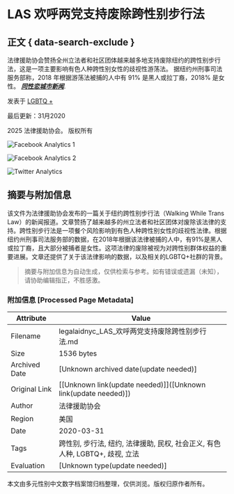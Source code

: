 # LAS 欢呼两党支持废除跨性别步行法

## 正文 { data-search-exclude }


法律援助协会赞扬全州立法者和社区团体越来越多地支持废除纽约的跨性别步行法，这是一项主要影响有色人种跨性别女性的歧视性游荡法。 据纽约州刑事司法服务部称，2018 年根据游荡法被捕的人中有 91% 是黑人或拉丁裔，2018% 是女性。 [_**同性恋城市新闻**_](https://www.gaycitynews.com/walking-while-trans-bipartisan-new-york/).

发表于 [LGBTQ +](https://legalaidnyc.org/zh-CN/%E6%96%B0%E9%97%BB%E6%A0%87%E7%AD%BE/LGBTQ/)

最后更新：31月2020

2025 法律援助协会。 版权所有

![Facebook Analytics 1](https://www.facebook.com/tr?id=5547521135307912&ev=PageView&noscript=1)

![Facebook Analytics 2](https://www.facebook.com/tr?id=766140882289162&ev=PageView&noscript=1)

![Twitter Analytics](https://t.co/i/adsct?bci=3&dv=UTC%26en-US%2Cen%26Google%20Inc.%26Linux%20x86_64%26255%26800%26600%264%2624%26800%26600%260%26na&eci=2&event_id=79c45ffa-dd7a-49ba-98c0-74853f4948dd&events=%5B%5B%22pageview%22%2C%7B%7D%5D%5D&integration=advertiser&p_id=Twitter&p_user_id=0&pl_id=ac35f40c-fad4-4402-8ab9-82e4b4d14389&tw_document_href=https%3A%2F%2Flegalaidnyc.org%2Fzh-CN%2Fnews%2Fbipartisan-support-repeal-walking-while-trans-law%2F&tw_iframe_status=0&tw_order_quantity=0&tw_sale_amount=0&txn_id=o91yw&type=javascript&version=2.3.31)
<!-- tcd_original_link https://legalaidnyc.org/zh-CN/-/%E4%B8%A4%E5%85%9A%E6%94%AF%E6%8C%81%E5%BA%9F%E9%99%A4%E8%B7%A8%E5%B7%9E%E6%AD%A5%E8%A1%8C%E6%B3%95/ -->


## 摘要与附加信息

<!-- tcd_abstract -->
该文件为法律援助协会发布的一篇关于纽约跨性别步行法（Walking While Trans Law）的新闻报道。文章赞扬了越来越多的州立法者和社区团体对废除该法律的支持。跨性别步行法是一项餐个风险影响到有色人种跨性别女性的歧视性法律。根据纽约州刑事司法服务部的数据，在2018年根据该法律被捕的人中，有91%是黑人或拉丁裔，且大部分被捕者是女性。这项法律的废除被视为对跨性别群体权益的重要进展。文章还提供了关于该法律影响的数据，以及相关的LGBTQ+社群的背景。
<!-- tcd_abstract_end -->

> 摘要与附加信息为自动生成，仅供检索与参考。如有错误或遗漏（未知），请协助编辑指正，不胜感激。

### 附加信息 [Processed Page Metadata]

| Attribute       | Value                                  |
|-----------------|----------------------------------------|
| Filename        | legalaidnyc_LAS_欢呼两党支持废除跨性别步行法.md                             |
| Size            | 1536 bytes                           |
| Archived Date   | [Unknown archived date(update needed)]                             |
| Original Link   | [[Unknown link(update needed)]]([Unknown link(update needed)])                       |
| Author          | 法律援助协会                               |
| Region          | 美国                               |
| Date            | 2020-03-31                                 |
| Tags            | 跨性别, 步行法, 纽约, 法律援助, 民权, 社会正义, 有色人种, LGBTQ+, 歧视, 立法                                 |
| Evaluation            | [Unknown type(update needed)]                                 |
<!-- tcd_table_end -->

本文由多元性别中文数字档案馆归档整理，仅供浏览。版权归原作者所有。

